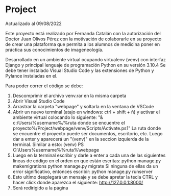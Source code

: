 # Project
Actualizado al 09/08/2022

Este proyecto está realizado por Fernanda Catalán con la autorización del Doctor Juan Olivos Pérez con la motivación de colaborarle en su proyecto de crear una plataforma que permita a los alumnos de medicina poner en práctica sus conocimientos de imageneología. 

Desarrollado en un ambiente virtual ocupando virtualenv (venv) con interfaz Django y principal lenguaje de programación Python en su versión 3.10.4
Se debe tener instalado Visual Studio Code y las extensiones de Python y Pylance instaladas en el. 

Para poder correr el código se debe:
1. Descomprimir el archivo venv.rar en la misma carpeta
2. Abrir Visual Studio Code
3. Arrastrar la carpeta "webpage" y soltarla en la ventana de VSCode 
4. Abrir un nuevo terminal (atajo en windows: ctrl + shift + ñ) y activar el ambiente virtual colocando lo siguiente: "& c:/Users/%username%/%ruta donde se encuentre el proyecto%/Project/webpage/venv/Scripts/Activate.ps1"  La ruta donde se encuentre el proyecto puede ser documentos, escritorio, etc. Luego dar a enter y aparecerá un "(venv)"  en la seccion izquierda de la terminal. Similar a esto: (venv) PS C:\Users\%username%\%ruta%\webpage
5. Luego en la terminal escribir y darle a enter a cada una de las siguientes líneas de código en el orden en que están escritas: 
     python manage.py makemigrations
     python manage.py migrate
     Si ninguna de ellas da un error significativo, entonces escribir:
     python manage.py runserver 
6. Esto ultimo desplegará un mensaje y se debe apretar la tecla CTRL y hacer click donde aparezca el siguiente: http://127.0.0.1:8000/ 
7. Será redirigido a la página
